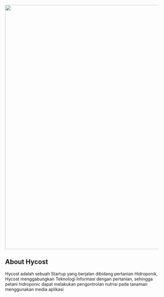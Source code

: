 <p align="center"><img src="https://i.imgur.com/Zo4VzY9.png" width="800"></p>


## About Hycost

Hycost adalah sebuah Startup yang berjalan dibidang pertanian Hidroponik, Hycost menggabungkan Teknologi Informasi dengan pertanian, sehingga petani hidroponic dapat melakukan pengontrolan nutrisi pada tanaman menggunakan media aplikasi
